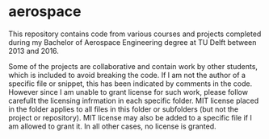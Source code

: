 # aerospace

This repository contains code from various courses and projects completed during my Bachelor of Aerospace Engineering degree at TU Delft between 2013 and 2016. 

Some of the projects are collaborative and contain work by other students, which is included to avoid breaking the code. If I am not the author of a specific file or snippet, this has been indicated by comments in the code. However since I am unable to grant license for such work, please follow carefullt the licensing infrmation in each specific folder. MIT license placed in the folder applies to all files in this folder or subfolders (but not the project or repository). MIT license may also be added to a specific file if I am allowed to grant it. In all other cases, no license is granted.

